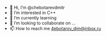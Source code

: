 - 👋 Hi, I’m @chebotarevdmitr
- 👀 I’m interested in С++
- 🌱 I’m currently learning 
- 💞️ I’m looking to collaborate on ...
- 📫 How to reach me 4ebotarov_dim@inbox.ru

<!---
chebotarevdmitr/chebotarevdmitr is a ✨ special ✨ repository because its `README.md` (this file) appears on your GitHub profile.
You can click the Preview link to take a look at your changes.
--->
